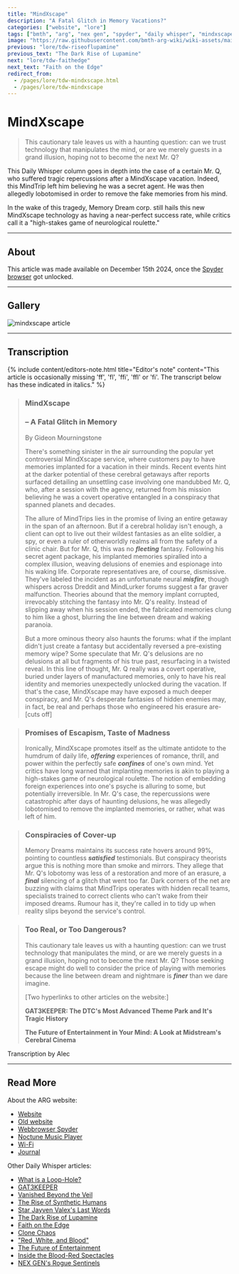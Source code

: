 ```yaml
---
title: "MindXscape"
description: "A Fatal Glitch in Memory Vacations?"
categories: ["website", "lore"]
tags: ["bmth", "arg", "nex gen", "spyder", "daily whisper", "mindxscape"]
image: "https://raw.githubusercontent.com/bmth-arg-wiki/wiki-assets/main/lore/webbrowser/dailywhisper/mindxscape-300x300.png"
previous: "lore/tdw-riseoflupamine"
previous_text: "The Dark Rise of Lupamine"
next: "lore/tdw-faithedge"
next_text: "Faith on the Edge"
redirect_from:
  - /pages/lore/tdw-mindxscape.html
  - /pages/lore/tdw-mindxscape
---
```

# MindXscape

> This cautionary tale leaves us with a haunting question: can we trust technology that manipulates the mind, 
> or are we merely guests in a grand illusion, hoping not to become the next Mr. Q?

This Daily Whisper column goes in depth into the case of a certain Mr. Q, 
who suffered tragic repercussions after a MindXscape vacation. 
Indeed, this MindTrip left him believing he was a secret agent. 
He was then allegedly lobotomised in order to remove the fake memories from his mind. 

In the wake of this tragedy, Memory Dream corp. still hails this new MindXscape technology as having a near-perfect success rate,
while critics call it a "high-stakes game of neurological roulette."

***

## About

This article was made available on December 15th 2024, once the [Spyder browser](webbrowser) got unlocked.

***

## Gallery

![mindxscape article](https://raw.githubusercontent.com/bmth-arg-wiki/wiki-assets/main/lore/webbrowser/dailywhisper/mindxscape.png)

***

## Transcription

{% include content/editors-note.html
title="Editor's note"
content="This article is occasionally missing 'ff', 'fl', 'ffi', 'ffl' or 'fi'. The transcript below has these indicated in italics."
%}

> ### MindXscape 
>
>### – A Fatal Glitch in Memory 
> 
> By Gideon Mourningstone
>
> There's something sinister in the air surrounding the popular yet controversial MindXscape service, 
> where customers pay to have memories implanted for a vacation in their minds. 
> Recent events hint at the darker potential of these cerebral getaways after reports surfaced detailing an unsettling 
> case involving one mandubbed Mr. Q, who, after a session with the agency, 
> returned from his mission believing he was a covert operative entangled in a conspiracy that spanned planets and decades.
>
> The allure of MindTrips lies in the promise of living an entire getaway in the span of an afternoon. 
> But if a cerebral holiday isn't enough, a client can opt to live out their wildest fantasies as an elite soldier, a spy, 
> or even a ruler of otherworldly realms all from the safety of a clinic chair. But for Mr. Q, this was no **_fleeting_** fantasy. 
> Following his secret agent package, his implanted memories spiralled into a complex illusion, 
> weaving delusions of enemies and espionage into his waking life. Corporate representatives are, of course, dismissive. 
> They've labeled the incident as an unfortunate neural **_misfire_**, though whispers across Dreddit and MindLurker 
> forums suggest a far graver malfunction. Theories abound that the memory implant corrupted, 
> irrevocably stitching the fantasy into Mr. Q's reality. Instead of slipping away when his session ended, 
> the fabricated memories clung to him like a ghost, blurring the line between dream and waking paranoia.
>
> But a more ominous theory also haunts the forums: what if the implant didn't just create a fantasy but accidentally 
> reversed a pre-existing memory wipe? Some speculate that Mr. Q's delusions are no delusions at all but fragments of his true past, 
> resurfacing in a twisted reveal. In this line of thought, Mr. Q really was a covert operative, 
> buried under layers of manufactured memories, only to have his real identity and memories unexpectedly unlocked during the vacation. 
> If that's the case, MindXscape may have exposed a much deeper conspiracy, and Mr. Q's desperate fantasies of hidden enemies may, 
> in fact, be real and perhaps those who engineered his erasure are- [cuts off]

> ### Promises of Escapism, Taste of Madness
>
> Ironically, MindXscape promotes itself as the ultimate antidote to the humdrum of daily life, 
> **_offering_** experiences of romance, thrill, and power within the perfectly safe **_confines_** of one's own mind. 
> Yet critics have long warned that implanting memories is akin to playing a high-stakes game of neurological roulette. 
> The notion of embedding foreign experiences into one's psyche is alluring to some, 
> but potentially irreversible. In Mr. Q's case, the repercussions were catastrophic after days of haunting delusions, 
> he was allegedly lobotomised to remove the implanted memories, or rather, what was left of him.

> ### Conspiracies of Cover-up
>
> Memory Dreams maintains its success rate hovers around 99%, pointing to countless **_satisfied_** testimonials. 
> But conspiracy theorists argue this is nothing more than smoke and mirrors. 
> They allege that Mr. Q's lobotomy was less of a restoration and more of an erasure, 
> a **_final_** silencing of a glitch that went too far. 
> Dark corners of the net are buzzing with claims that MindTrips operates with hidden recall teams, 
> specialists trained to correct clients who can't wake from their imposed dreams. Rumour has it, 
> they're called in to tidy up when reality slips beyond the service's control.

> ### Too Real, or Too Dangerous?
>
> This cautionary tale leaves us with a haunting question: can we trust technology that manipulates the mind, 
> or are we merely guests in a grand illusion, hoping not to become the next Mr. Q? 
> Those seeking escape might do well to consider the price of playing with memories because the line between dream and 
> nightmare is **_finer_** than we dare imagine.
>
> [Two hyperlinks to other articles on the website:]
>
> __GAT3KEEPER: The DTC's Most Advanced Theme Park and It's Tragic History__
>
> __The Future of Entertainment in Your Mind: A Look at Midstream's Cerebral Cinema__

Transcription by Alec

***

## Read More

About the ARG website:

- [Website](website)
- [Old website](website-v1)
- [Webbrowser Spyder](webbrowser)
- [Noctune Music Player](website-songs)
- [Wi-Fi](wifi)
- [Journal](journal)

Other Daily Whisper articles:

- [What is a Loop-Hole?](tdw-loophole)
- [GAT3KEEPER](tdw-gatekeeper)
- [Vanished Beyond the Veil](tdw-vanished)
- [The Rise of Synthetic Humans](tdw-riseofsynth)
- [Star Jayven Valex's Last Words](tdw-valexlastwords)
- [The Dark Rise of Lupamine](tdw-riseoflupamine)
- [Faith on the Edge](tdw-faithedge)
- [Clone Chaos](tdw-clonechaos)
- ["Red, White, and Blood"](tdw-redwhiteblood)
- [The Future of Entertainment](tdw-futureentertainment)
- [Inside the Blood-Red Spectacles](tdw-bloodredspectacles)
- [NEX GEN's Rogue Sentinels](tdw-roguesentinels)